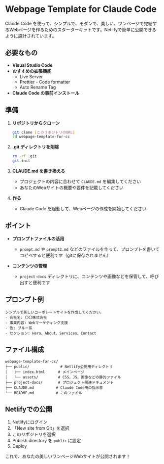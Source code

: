 # Webpage Template for Claude Code

Claude Code を使って、シンプルで、モダンで、美しい、ワンページで完結するWebページを作るためのスターターキットです。Netlifyで簡単に公開できるように設計されています。

## 必要なもの

- **Visual Studio Code**
- **おすすめの拡張機能**
  - Live Server
  - Prettier - Code formatter
  - Auto Rename Tag
- **Claude Code の事前インストール**

## 準備

1. **リポジトリからクローン**
   ```bash
   git clone [このリポジトリのURL]
   cd webpage-template-for-cc
   ```

2. **.git ディレクトリを削除**
   ```bash
   rm -rf .git
   git init
   ```

3. **CLAUDE.md を書き換える**
   - プロジェクトの内容に合わせて `CLAUDE.md` を編集してください
   - あなたのWebサイトの概要や要件を記載してください

4. **作る**
   - Claude Code を起動して、Webページの作成を開始してください

## ポイント

- **プロンプトファイルの活用**
  - `prompt.md` や `prompt2.md` などのファイルを作って、プロンプトを書いてコピペすると便利です（gitに保存されません）
  
- **コンテンツの管理**
  - `project-docs` ディレクトリに、コンテンツや画像などを保管して、呼び出すと便利です

## プロンプト例

```
シンプルで美しいコーポレートサイトを作成してください。
- 会社名: 〇〇株式会社
- 事業内容: Webマーケティング支援
- 色: ブルー系
- セクション: Hero、About、Services、Contact
```

## ファイル構成

```
webpage-template-for-cc/
├── public/              # Netlify公開用ディレクトリ
│   ├── index.html      # メインページ
│   └── assets/         # CSS、JS、画像などの静的ファイル
├── project-docs/       # プロジェクト関連ドキュメント
├── CLAUDE.md          # Claude Code用の指示書
└── README.md          # このファイル
```

## Netlifyでの公開

1. Netlifyにログイン
2. 「New site from Git」を選択
3. このリポジトリを選択
4. Publish directory を `public` に設定
5. Deploy

これで、あなたの美しいワンページWebサイトが公開されます！